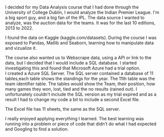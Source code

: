 I decided for my Data Analysis course that I had done through the University of College Dublin, I would analyze the Indian Premier League. I'm a big sport guy, and a
big fan of the IPL. The data source I wanted to analyze, was the auction data for the teams. It was for the last 10 editions, 2013 to 2022.  

I found the data on Kaggle (kaggle.com/datasets). During the course I was exposed to Pandas, Matlib and Seaborn, learning how to manipulate data and vizualize it. 

The course also wanted us to Webscrape data, using a API or link to the data, but I decided that I would include a SQL database. I started investigating this and found 
that Microsoft Azure had a trial option.  
I created a Azure SQL Server. The SQL server contained a database of 11 tables,each table shows the standings for the year. The 11th table was the team identifier table.
The tables would show the Team, their position, how many games they won, lost, tied and the no results (rained out). 
I unfortunately couldn't include the SQL version as my trial expired and as a result I had to change my code a bit to include a second Excel file.

The Excel file has 11 sheets, the same as the SQL server. 

I really enjoyed applying everything I learned. The best learning was running into a problem or piece of code that didn't do what I had expected and Googling to find a
solution. 
